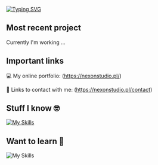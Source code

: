 [![Typing SVG](https://readme-typing-svg.demolab.com?font=Fira+Code&weight=600&size=21&pause=1000&color=F7F7F7&multiline=true&width=435&lines=Hi+there%2C+welcome+on+my+GitHub!+)](https://git.io/typing-svg)

## Most recent project

Currently I'm working ...

## Important links

💻 My online portfolio: (https://nexonstudio.pl/)

📧 Links to contact with me: (https://nexonstudio.pl/contact)


## Stuff I know 🤓

[![My Skills](https://skillicons.dev/icons?i=html,css,js,react,php,ae,pr&theme=dark)](https://skillicons.dev)


## Want to learn 🧠

![My Skills](https://skillicons.dev/icons?i=vim,rust,kubernetes,angular,docker,graphql,nodejs,deno)

